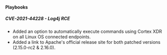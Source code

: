 
#### Playbooks
##### CVE-2021-44228 - Log4j RCE
- Added an option to automatically execute commands using Cortex XDR on all Linux OS connected endpoints.
- Added a link to Apache's official release site for both patched versions (2.15.0-rc2 & 2.16.0).
